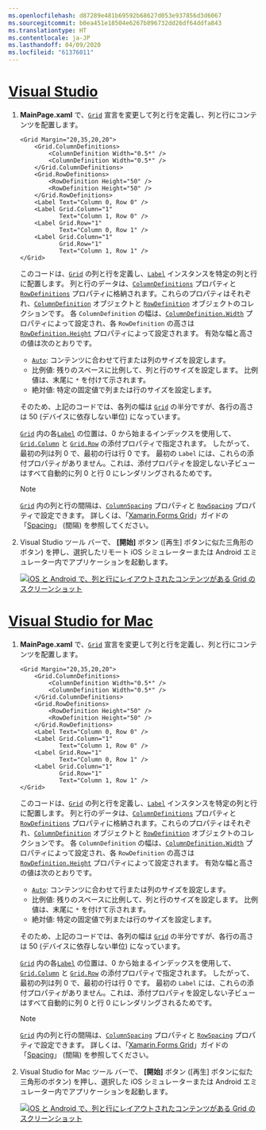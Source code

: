 ```yaml
---
ms.openlocfilehash: d87289e481b69592b68627d053e937856d3d6067
ms.sourcegitcommit: b0ea451e18504e6267b896732dd26df64ddfa843
ms.translationtype: HT
ms.contentlocale: ja-JP
ms.lasthandoff: 04/09/2020
ms.locfileid: "61376011"
---
```

# <a name="visual-studio"></a>[Visual Studio](#tab/vswin)

1. **MainPage.xaml** で、[`Grid`](xref:Xamarin.Forms.Grid) 宣言を変更して列と行を定義し、列と行にコンテンツを配置します。

    ```xaml
    <Grid Margin="20,35,20,20">
        <Grid.ColumnDefinitions>
            <ColumnDefinition Width="0.5*" />
            <ColumnDefinition Width="0.5*" />
        </Grid.ColumnDefinitions>
        <Grid.RowDefinitions>
            <RowDefinition Height="50" />
            <RowDefinition Height="50" />
        </Grid.RowDefinitions>
        <Label Text="Column 0, Row 0" />
        <Label Grid.Column="1"
               Text="Column 1, Row 0" />
        <Label Grid.Row="1"
               Text="Column 0, Row 1" />
        <Label Grid.Column="1"
               Grid.Row="1"
               Text="Column 1, Row 1" />
    </Grid>
    ```

    このコードは、[`Grid`](xref:Xamarin.Forms.Grid) の列と行を定義し、[`Label`](xref:Xamarin.Forms.Label) インスタンスを特定の列と行に配置します。 列と行のデータは、[`ColumnDefinitions`](xref:Xamarin.Forms.Grid.ColumnDefinitions) プロパティと [`RowDefinitions`](xref:Xamarin.Forms.Grid.RowDefinitions) プロパティに格納されます。これらのプロパティはそれぞれ、[`ColumnDefinition`](xref:Xamarin.Forms.ColumnDefinition) オブジェクトと [`RowDefinition`](xref:Xamarin.Forms.RowDefinition) オブジェクトのコレクションです。 各 `ColumnDefinition` の幅は、[`ColumnDefinition.Width`](xref:Xamarin.Forms.ColumnDefinition.Width) プロパティによって設定され、各 `RowDefinition` の高さは [`RowDefinition.Height`](xref:Xamarin.Forms.RowDefinition.Height) プロパティによって設定されます。 有効な幅と高さの値は次のとおりです。

    - [`Auto`](xref:Xamarin.Forms.GridUnitType.Auto): コンテンツに合わせて行または列のサイズを設定します。
    - 比例値: 残りのスペースに比例して、列と行のサイズを設定します。 比例値は、末尾に `*` を付けて示されます。
    - 絶対値: 特定の固定値で列または行のサイズを設定します。

    そのため、上記のコードでは、各列の幅は [`Grid`](xref:Xamarin.Forms.Grid) の半分ですが、各行の高さは 50 (デバイスに依存しない単位) になっています。

    [`Grid`](xref:Xamarin.Forms.Grid) 内の各[`Label`](xref:Xamarin.Forms.Label) の位置は、0 から始まるインデックスを使用して、[`Grid.Column`](xref:Xamarin.Forms.Grid.ColumnProperty) と [`Grid.Row`](xref:Xamarin.Forms.Grid.RowProperty) の添付プロパティで指定されます。 したがって、最初の列は列 0 で、最初の行は行 0 です。 最初の `Label` には、これらの添付プロパティがありません。これは、添付プロパティを設定しない子ビューはすべて自動的に列 0 と行 0 にレンダリングされるためです。

    > [!NOTE]
    > [`Grid`](xref:Xamarin.Forms.Grid) 内の列と行の間隔は、[`ColumnSpacing`](xref:Xamarin.Forms.Grid.ColumnSpacing) プロパティと [`RowSpacing`](xref:Xamarin.Forms.Grid.RowSpacing) プロパティで設定できます。 詳しくは、「[Xamarin.Forms Grid](~/xamarin-forms/user-interface/layouts/grid.md)」ガイドの「[Spacing](~/xamarin-forms/user-interface/layouts/grid.md#spacing)」 (間隔) を参照してください。

1. Visual Studio ツール バーで、 **[開始]** ボタン ([再生] ボタンに似た三角形のボタン) を押し、選択したリモート iOS シミュレーターまたは Android エミュレーター内でアプリケーションを起動します。

    [![iOS と Android で、列と行にレイアウトされたコンテンツがある Grid のスクリーンショット](../images/columns-rows.png "列と行にコンテンツがある Grid")](../images/columns-rows-large.png#lightbox "列と行にコンテンツがある Grid")

# <a name="visual-studio-for-mac"></a>[Visual Studio for Mac](#tab/vsmac)

1. **MainPage.xaml** で、[`Grid`](xref:Xamarin.Forms.Grid) 宣言を変更して列と行を定義し、列と行にコンテンツを配置します。

    ```xaml
    <Grid Margin="20,35,20,20">
        <Grid.ColumnDefinitions>
            <ColumnDefinition Width="0.5*" />
            <ColumnDefinition Width="0.5*" />
        </Grid.ColumnDefinitions>
        <Grid.RowDefinitions>
            <RowDefinition Height="50" />
            <RowDefinition Height="50" />
        </Grid.RowDefinitions>
        <Label Text="Column 0, Row 0" />
        <Label Grid.Column="1"
               Text="Column 1, Row 0" />
        <Label Grid.Row="1"
               Text="Column 0, Row 1" />
        <Label Grid.Column="1"
               Grid.Row="1"
               Text="Column 1, Row 1" />
    </Grid>
    ```

    このコードは、[`Grid`](xref:Xamarin.Forms.Grid) の列と行を定義し、[`Label`](xref:Xamarin.Forms.Label) インスタンスを特定の列と行に配置します。 列と行のデータは、[`ColumnDefinitions`](xref:Xamarin.Forms.Grid.ColumnDefinitions) プロパティと [`RowDefinitions`](xref:Xamarin.Forms.Grid.RowDefinitions) プロパティに格納されます。これらのプロパティはそれぞれ、[`ColumnDefinition`](xref:Xamarin.Forms.ColumnDefinition) オブジェクトと [`RowDefinition`](xref:Xamarin.Forms.RowDefinition) オブジェクトのコレクションです。 各 `ColumnDefinition` の幅は、[`ColumnDefinition.Width`](xref:Xamarin.Forms.ColumnDefinition.Width) プロパティによって設定され、各 `RowDefinition` の高さは [`RowDefinition.Height`](xref:Xamarin.Forms.RowDefinition.Height) プロパティによって設定されます。 有効な幅と高さの値は次のとおりです。

    - [`Auto`](xref:Xamarin.Forms.GridUnitType.Auto): コンテンツに合わせて行または列のサイズを設定します。
    - 比例値: 残りのスペースに比例して、列と行のサイズを設定します。 比例値は、末尾に `*` を付けて示されます。
    - 絶対値: 特定の固定値で列または行のサイズを設定します。

    そのため、上記のコードでは、各列の幅は [`Grid`](xref:Xamarin.Forms.Grid) の半分ですが、各行の高さは 50 (デバイスに依存しない単位) になっています。

    [`Grid`](xref:Xamarin.Forms.Grid) 内の各[`Label`](xref:Xamarin.Forms.Label) の位置は、0 から始まるインデックスを使用して、[`Grid.Column`](xref:Xamarin.Forms.Grid.ColumnProperty) と [`Grid.Row`](xref:Xamarin.Forms.Grid.RowProperty) の添付プロパティで指定されます。 したがって、最初の列は列 0 で、最初の行は行 0 です。 最初の `Label` には、これらの添付プロパティがありません。これは、添付プロパティを設定しない子ビューはすべて自動的に列 0 と行 0 にレンダリングされるためです。

    > [!NOTE]
    > [`Grid`](xref:Xamarin.Forms.Grid) 内の列と行の間隔は、[`ColumnSpacing`](xref:Xamarin.Forms.Grid.ColumnSpacing) プロパティと [`RowSpacing`](xref:Xamarin.Forms.Grid.RowSpacing) プロパティで設定できます。 詳しくは、「[Xamarin.Forms Grid](~/xamarin-forms/user-interface/layouts/grid.md)」ガイドの「[Spacing](~/xamarin-forms/user-interface/layouts/grid.md#spacing)」 (間隔) を参照してください。

1. Visual Studio for Mac ツール バーで、 **[開始]** ボタン ([再生] ボタンに似た三角形のボタン) を押し、選択した iOS シミュレーターまたは Android エミュレーター内でアプリケーションを起動します。

    [![iOS と Android で、列と行にレイアウトされたコンテンツがある Grid のスクリーンショット](../images/columns-rows.png "列と行にコンテンツがある Grid")](../images/columns-rows-large.png#lightbox "列と行にコンテンツがある Grid")
